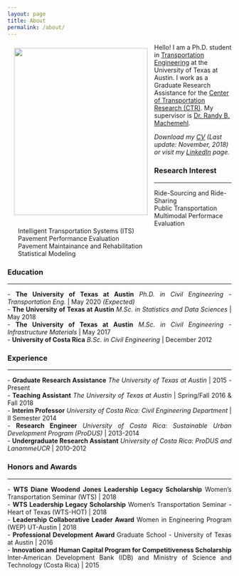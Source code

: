 ```yaml
---
layout: page
title: About
permalink: /about/
---
```


<img src="{{ site.baseurl }}/assets/img/nat.jpg" ALIGN="left" style="margin:10px 15px ; width:300px; height:375px;"/>

Hello! I am a Ph.D. student in [Transportation Engineering](http://www.caee.utexas.edu/transportation) at the University of Texas at Austin. I work as a Graduate Research Assistance for the [Center of Transportation Research (CTR)](https://ctr.utexas.edu/). My supervisor is [Dr. Randy B. Machemehl](https://faculty.engr.utexas.edu/machemehl/). <br>

<i>Download my [CV](/downloads/Natalia_ZunigaGarcia.pdf) (Last update: November, 2018) or visit my [LinkedIn](https://www.linkedin.com/in/nzunigag/) page.</i>  

### Research Interest
___

<ul style="list-style-type:none">
  <li>Ride-Sourcing and Ride-Sharing </li>
  <li>Public Transportation </li>
  <li>Multimodal Performace Evaluation</li>
  <li>Intelligent Transportation Systems (ITS) </li>
  <li>Pavement Performance Evaluation</li>
  <li>Pavement Maintainance and Rehabilitation </li>
  <li>Statistical Modeling </li>
</ul> 


### Education
___
<p align="justify">
- <b>The University of Texas at Austin</b> <i>Ph.D. in Civil Engineering - Transportation Eng.</i> | May 2020 <i>(Expected)</i>
<br>
- <b>The University of Texas at Austin</b> <i>M.Sc. in Statistics and Data Sciences</i> | May 2018 
<br>
- <b>The University of Texas at Austin</b> <i>M.Sc. in Civil Engineering - Infrastructure Materials</i> | May 2017
<br>
- <b>University of Costa Rica</b> <i>B.Sc. in Civil Engineering</i> | December 2012
</p>

### Experience
___
<p align="justify">
- <b>Graduate Research Assistance</b> <i>The University of Texas at Austin </i> | 2015 - Present
<br>
- <b>Teaching Assistant</b> <i>The University of Texas at Austin</i> | Spring/Fall 2016 & Fall 2018 <br>
- <b>Interim Professor</b> <i>University of Costa Rica: Civil Engineering Department</i> | II Semester 2014
<br>
- <b>Research Engineer</b> <i>University of Costa Rica: Sustainable Urban Development Program (ProDUS)</i> | 2013-2014
<br>
- <b>Undergraduate Research Assistant</b> <i>University of Costa Rica: ProDUS and LanammeUCR</i> | 2010-2012
<br>
</p>

### Honors and Awards
___
<p align="justify">
- <b>WTS Diane Woodend Jones Leadership Legacy Scholarship</b> Women’s Transportation Seminar (WTS) | 2018 <br>
- <b>WTS Leadership Legacy Scholarship</b> Women’s Transportation Seminar - Heart of Texas (WTS-HOT) | 2018 <br>
- <b>Leadership	Collaborative	Leader	Award</b> Women in	Engineering Program (WEP) UT-Austin | 2018 <br>
- <b>Professional Development Award </b> Graduate School - University of Texas at Austin | 2016 <br>
- <b>Innovation and Human Capital Program for Competitiveness Scholarship</b> <br>
  Inter-American Development Bank (IDB) and Ministry of Science and Technology (Costa Rica) | 2015 <br>
</p>
